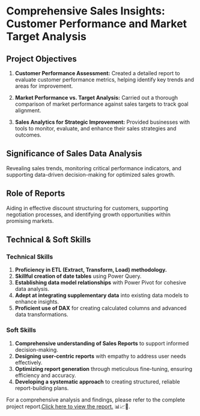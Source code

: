 # Comprehensive Sales Insights: Customer Performance and Market Target Analysis

## Project Objectives

1. **Customer Performance Assessment:** Created a detailed report to evaluate customer performance metrics, helping identify key trends and areas for improvement.

2. **Market Performance vs. Target Analysis:** Carried out a thorough comparison of market performance against sales targets to track goal alignment.

3. **Sales Analytics for Strategic Improvement:** Provided businesses with tools to monitor, evaluate, and enhance their sales strategies and outcomes.

## Significance of Sales Data Analysis
Revealing sales trends, monitoring critical performance indicators, and supporting data-driven decision-making for optimized sales growth.

## Role of Reports
Aiding in effective discount structuring for customers, supporting negotiation processes, and identifying growth opportunities within promising markets.

## Technical & Soft Skills

### Technical Skills
1. **Proficiency in ETL (Extract, Transform, Load) methodology.**
2. **Skillful creation of date tables** using Power Query.
3. **Establishing data model relationships** with Power Pivot for cohesive data analysis.
4. **Adept at integrating supplementary data** into existing data models to enhance insights.
5. **Proficient use of DAX** for creating calculated columns and advanced data transformations.

### Soft Skills
1. **Comprehensive understanding of Sales Reports** to support informed decision-making.
2. **Designing user-centric reports** with empathy to address user needs effectively.
3. **Optimizing report generation** through meticulous fine-tuning, ensuring efficiency and accuracy.
4. **Developing a systematic approach** to creating structured, reliable report-building plans.

For a comprehensive analysis and findings, please refer to the complete project report.[Click here to view the report.](https://github.com/Vinayak-pixel/Comprehensive-Sales-Insights-Customer-Performance-and-Market-Target-Analysis/tree/main/Report) 📊📈📂.
